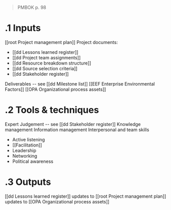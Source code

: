 >PMBOK p. 98
# .1 Inputs
[[root Project management plan]]
Project documents:
* [[dd Lessons learned register]]
* [[dd Project team assignments]]
* [[dd Resource breakdown structure]]
* [[dd Source selection criteria]]
* [[dd Stakeholder register]]

Deliverables -- see [[dd Milestone list]]
[[EEF Enterprise Environmental Factors]]
[[OPA Organizational process assets]]

# .2 Tools & techniques
Expert Judgement -- see [[dd Stakeholder register]]
Knowledge management
Information management
Interpersonal and team skills
* Active listening
* [[Facilitation]]
* Leadership
* Networking
* Political awareness
# .3 Outputs
[[dd Lessons learned register]]
updates to [[root Project management plan]]
updates to [[OPA Organizational process assets]]

